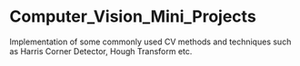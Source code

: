 # Computer_Vision_Mini_Projects
Implementation of some commonly used CV methods and techniques such as Harris Corner Detector, Hough Transform etc.
